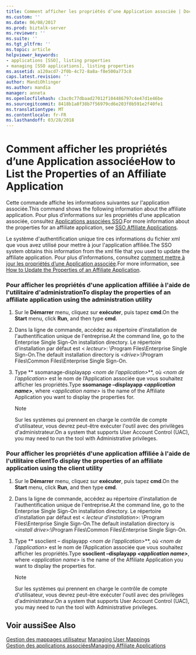 ```yaml
---
title: Comment afficher les propriétés d’une Application associée | Documents Microsoft
ms.custom: ''
ms.date: 06/08/2017
ms.prod: biztalk-server
ms.reviewer: ''
ms.suite: ''
ms.tgt_pltfrm: ''
ms.topic: article
helpviewer_keywords:
- applications [SSO], listing properties
- managing [SSO applications], listing properties
ms.assetid: a120acd7-2f0b-4c72-8a8a-f8e500a773c8
caps.latest.revision: ''
author: MandiOhlinger
ms.author: mandia
manager: anneta
ms.openlocfilehash: c3ac0c77dbaad27012f104486797c4e47d1e46be
ms.sourcegitcommit: 8418b1a8f38b7f56979cd6e203f0b591e2f40fe1
ms.translationtype: MT
ms.contentlocale: fr-FR
ms.lasthandoff: 03/28/2018
---
```

# <a name="how-to-list-the-properties-of-an-affiliate-application"></a><span data-ttu-id="6d622-102">Comment afficher les propriétés d’une Application associée</span><span class="sxs-lookup"><span data-stu-id="6d622-102">How to List the Properties of an Affiliate Application</span></span>
<span data-ttu-id="6d622-103">Cette commande affiche les informations suivantes sur l'application associée.</span><span class="sxs-lookup"><span data-stu-id="6d622-103">This command shows the following information about the affiliate application.</span></span> <span data-ttu-id="6d622-104">Pour plus d’informations sur les propriétés d’une application associée, consultez [Applications associées SSO](../core/sso-affiliate-applications.md).</span><span class="sxs-lookup"><span data-stu-id="6d622-104">For more information about the properties for an affiliate application, see [SSO Affiliate Applications](../core/sso-affiliate-applications.md).</span></span>  
  
 <span data-ttu-id="6d622-105">Le système d'authentification unique tire ces informations du fichier xml que vous avez utilisé pour mettre à jour l'application affiliée.</span><span class="sxs-lookup"><span data-stu-id="6d622-105">The SSO system obtains this information from the xml file that you used to update the affiliate application.</span></span> <span data-ttu-id="6d622-106">Pour plus d’informations, consultez [comment mettre à jour les propriétés d’une Application associée](../core/how-to-update-the-properties-of-an-affiliate-application.md).</span><span class="sxs-lookup"><span data-stu-id="6d622-106">For more information, see [How to Update the Properties of an Affiliate Application](../core/how-to-update-the-properties-of-an-affiliate-application.md).</span></span>  
  
### <a name="to-display-the-properties-of-an-affiliate-application-using-the-administration-utility"></a><span data-ttu-id="6d622-107">Pour afficher les propriétés d'une application affiliée à l'aide de l'utilitaire d'administration</span><span class="sxs-lookup"><span data-stu-id="6d622-107">To display the properties of an affiliate application using the administration utility</span></span>  
  
1.  <span data-ttu-id="6d622-108">Sur le **Démarrer** menu, cliquez sur **exécuter**, puis tapez **cmd**.</span><span class="sxs-lookup"><span data-stu-id="6d622-108">On the **Start** menu, click **Run**, and then type **cmd**.</span></span>  
  
2.  <span data-ttu-id="6d622-109">Dans la ligne de commande, accédez au répertoire d'installation de l'authentification unique de l'entreprise.</span><span class="sxs-lookup"><span data-stu-id="6d622-109">At the command line, go to the Enterprise Single Sign-On installation directory.</span></span> <span data-ttu-id="6d622-110">Le répertoire d’installation par défaut est \< *lecteur*\>: \Program Files\Enterprise Single Sign-On.</span><span class="sxs-lookup"><span data-stu-id="6d622-110">The default installation directory is \<*drive*\>:\Program Files\Common Files\Enterprise Single Sign-On.</span></span>  
  
3.  <span data-ttu-id="6d622-111">Type ** ssomanage-displayapp *\<nom de l’application\>***, où *\<nom de l’application\>* est le nom de l’Application associée que vous souhaitez afficher les propriétés.</span><span class="sxs-lookup"><span data-stu-id="6d622-111">Type **ssomanage –displayapp *\<application name\>***, where *\<application name\>* is the name of the Affiliate Application you want to display the properties for.</span></span>  
  
    > [!NOTE]
    >  <span data-ttu-id="6d622-112">Sur les systèmes qui prennent en charge le contrôle de compte d'utilisateur, vous devrez peut-être exécuter l'outil avec des privilèges d'administrateur.</span><span class="sxs-lookup"><span data-stu-id="6d622-112">On a system that supports User Account Control (UAC), you may need to run the tool with Administrative privileges.</span></span>  
  
### <a name="to-display-the-properties-of-an-affiliate-application-using-the-client-utility"></a><span data-ttu-id="6d622-113">Pour afficher les propriétés d'une application affiliée à l'aide de l'utilitaire client</span><span class="sxs-lookup"><span data-stu-id="6d622-113">To display the properties of an affiliate application using the client utility</span></span>  
  
1.  <span data-ttu-id="6d622-114">Sur le **Démarrer** menu, cliquez sur **exécuter**, puis tapez **cmd**.</span><span class="sxs-lookup"><span data-stu-id="6d622-114">On the **Start** menu, click **Run**, and then type **cmd**.</span></span>  
  
2.  <span data-ttu-id="6d622-115">Dans la ligne de commande, accédez au répertoire d'installation de l'authentification unique de l'entreprise.</span><span class="sxs-lookup"><span data-stu-id="6d622-115">At the command line, go to the Enterprise Single Sign-On installation directory.</span></span> <span data-ttu-id="6d622-116">Le répertoire d’installation par défaut est \< *lecteur d’installation*\>: \Program Files\Enterprise Single Sign-On.</span><span class="sxs-lookup"><span data-stu-id="6d622-116">The default installation directory is \<*install drive*\>:\Program Files\Common Files\Enterprise Single Sign-On.</span></span>  
  
3.  <span data-ttu-id="6d622-117">Type ** ssoclient – displayapp *\<nom de l’application\>***, où *\<nom de l’application\>* est le nom de l’Application associée que vous souhaitez afficher les propriétés.</span><span class="sxs-lookup"><span data-stu-id="6d622-117">Type **ssoclient –displayapp *\<application name\>***, where *\<application name\>* is the name of the Affiliate Application you want to display the properties for.</span></span>  
  
    > [!NOTE]
    >  <span data-ttu-id="6d622-118">Sur les systèmes qui prennent en charge le contrôle de compte d'utilisateur, vous devrez peut-être exécuter l'outil avec des privilèges d'administrateur.</span><span class="sxs-lookup"><span data-stu-id="6d622-118">On a system that supports User Account Control (UAC), you may need to run the tool with Administrative privileges.</span></span>  
  
## <a name="see-also"></a><span data-ttu-id="6d622-119">Voir aussi</span><span class="sxs-lookup"><span data-stu-id="6d622-119">See Also</span></span>  
 <span data-ttu-id="6d622-120">[Gestion des mappages utilisateur](../core/managing-user-mappings.md) </span><span class="sxs-lookup"><span data-stu-id="6d622-120">[Managing User Mappings](../core/managing-user-mappings.md) </span></span>  
 [<span data-ttu-id="6d622-121">Gestion des applications associées</span><span class="sxs-lookup"><span data-stu-id="6d622-121">Managing Affiliate Applications</span></span>](../core/managing-affiliate-applications.md)